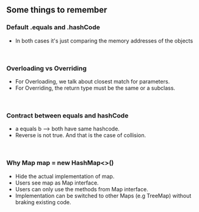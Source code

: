 ## Some things to remember ##

### Default .equals and .hashCode ###
* In both cases it's just comparing the memory addresses of the objects

&nbsp;

### Overloading vs Overriding ###
* For Overloading, we talk about closest match for parameters.   
* For Overriding, the return type must be the same or a subclass. 

&nbsp;

### Contract between equals and hashCode ###
* a equals b --> both have same hashcode. 
* Reverse is not true. And that is the case of collision. 

&nbsp;

### Why Map<T> map = new HashMap<>() ###
* Hide the actual implementation of map.
* Users see map as Map interface.
* Users can only use the methods from Map interface. 
* Implementation can be switched to other Maps (e.g TreeMap) without braking existing code.

&nbsp;
